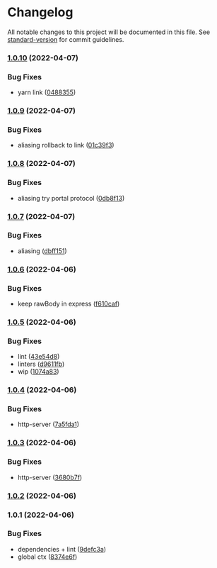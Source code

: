 # Changelog

All notable changes to this project will be documented in this file. See [standard-version](https://github.com/conventional-changelog/standard-version) for commit guidelines.

### [1.0.10](https://github.com/devthejo/modjo/compare/v1.0.9...v1.0.10) (2022-04-07)


### Bug Fixes

* yarn link ([0488355](https://github.com/devthejo/modjo/commit/0488355e2e1f0d38bead681e17d352a5aab27626))

### [1.0.9](https://github.com/devthejo/modjo/compare/v1.0.8...v1.0.9) (2022-04-07)


### Bug Fixes

* aliasing rollback to link ([01c39f3](https://github.com/devthejo/modjo/commit/01c39f3d480c606993eb1436391ff882f0cde49a))

### [1.0.8](https://github.com/devthejo/modjo/compare/v1.0.7...v1.0.8) (2022-04-07)


### Bug Fixes

* aliasing try portal protocol ([0db8f13](https://github.com/devthejo/modjo/commit/0db8f13f2e87fffa9908840aee03f241bb100947))

### [1.0.7](https://github.com/devthejo/modjo/compare/v1.0.6...v1.0.7) (2022-04-07)


### Bug Fixes

* aliasing ([dbff151](https://github.com/devthejo/modjo/commit/dbff151f8edfc882f5c4c665c72ba99e8556d157))

### [1.0.6](https://github.com/devthejo/modjo/compare/v1.0.5...v1.0.6) (2022-04-06)


### Bug Fixes

* keep rawBody in express ([f610caf](https://github.com/devthejo/modjo/commit/f610caf5305144de397fd71614812e012192350a))

### [1.0.5](https://github.com/devthejo/modjo/compare/v1.0.4...v1.0.5) (2022-04-06)


### Bug Fixes

* lint ([43e54d8](https://github.com/devthejo/modjo/commit/43e54d89477a3828037b8fbf0a20f2385ba6cd3a))
* linters ([d9611fb](https://github.com/devthejo/modjo/commit/d9611fb00dfda8ba0b10bc32f5a2912570607323))
* wip ([1074a83](https://github.com/devthejo/modjo/commit/1074a837b5437ab2a35eb7a5bfe0d9e36b6b79bd))

### [1.0.4](https://github.com/devthejo/modjo/compare/v1.0.3...v1.0.4) (2022-04-06)


### Bug Fixes

* http-server ([7a5fda1](https://github.com/devthejo/modjo/commit/7a5fda142a3a45b1075c10970314fc2748b382a7))

### [1.0.3](https://github.com/devthejo/modjo/compare/v1.0.2...v1.0.3) (2022-04-06)


### Bug Fixes

* http-server ([3680b7f](https://github.com/devthejo/modjo/commit/3680b7f31acd34619f0c4c8528a2ec3b7a777d4a))

### [1.0.2](https://github.com/devthejo/modjo/compare/v1.0.1...v1.0.2) (2022-04-06)

### 1.0.1 (2022-04-06)


### Bug Fixes

* dependencies + lint ([9defc3a](https://github.com/devthejo/modjo/commit/9defc3a193c769c01ad30801520c3057ac81e615))
* global ctx ([8374e6f](https://github.com/devthejo/modjo/commit/8374e6fdf61700a44d154766d5c8a0230f1b13cc))
